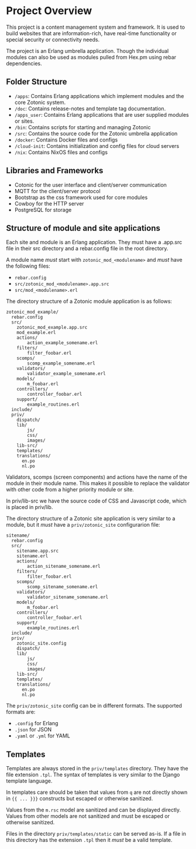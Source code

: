 # Project Overview

This project is a content management system and framework. It is used to
build websites that are information-rich, have real-time functionality or special
security or connectivity needs.

The project is an Erlang umbrella application. Though the individual modules can also
be used as modules pulled from Hex.pm using rebar dependencies.

## Folder Structure

- `/apps`: Contains Erlang applications which implement modules and the core Zotonic system.
- `/doc`: Contains release-notes and template tag documentation.
- `/apps_user`: Contains Erlang applications that are user supplied modules or sites.
- `/bin`: Contains scripts for starting and managing Zotonic
- `/src`: Contains the source code for the Zotonic umbrella application
- `/docker`: Contains Docker files and configs
- `/cloud-init`: Contains initialization and config files for cloud servers
- `/nix`: Contains NixOS files and configs

## Libraries and Frameworks

- Cotonic for the user interface and client/server communication
- MQTT for the client/server protocol
- Bootstrap as the css framework used for core modules
- Cowboy for the HTTP server
- PostgreSQL for storage

## Structure of module and site applications

Each site and module is an Erlang application. They must have a .app.src file in
their src directory and a rebar.config file in the root directory.

A module name *must* start with `zotonic_mod_<modulename>` and *must* have the
following files:

- `rebar.config`
- `src/zotonic_mod_<modulename>.app.src`
- `src/mod_<modulename>.erl`

The directory structure of a Zotonic module application is as follows:

```
zotonic_mod_example/
  rebar.config
  src/
    zotonic_mod_example.app.src
    mod_example.erl
    actions/
        action_example_somename.erl
    filters/
        filter_foobar.erl
    scomps/
        scomp_example_somename.erl
    validators/
        validator_example_somename.erl
    models/
        m_foobar.erl
    controllers/
        controller_foobar.erl
    support/
        example_routines.erl
  include/
  priv/
    dispatch/
    lib/
        js/
        css/
        images/
    lib-src/
    templates/
    translations/
      en.po
      nl.po
```

Validators, scomps (screen components) and actions have the name of the module in their
module name. This makes it possible to replace the validator with other code from a higher
priority module or site.

In priv/lib-src we have the source code of CSS and Javascript code, which is placed in priv/lib.

The directory structure of a Zotonic site application is very similar to a module, but it *must*
have a `priv/zotonic_site` configurarion file:

```
sitename/
  rebar.config
  src/
    sitename.app.src
    sitename.erl
    actions/
        action_sitename_somename.erl
    filters/
        filter_foobar.erl
    scomps/
        scomp_sitename_somename.erl
    validators/
        validator_sitename_somename.erl
    models/
        m_foobar.erl
    controllers/
        controller_foobar.erl
    support/
        example_routines.erl
  include/
  priv/
    zotonic_site.config
    dispatch/
    lib/
        js/
        css/
        images/
    lib-src/
    templates/
    translations/
      en.po
      nl.po
```

The `priv/zotonic_site` config can be in different formats. The supported formats are:

 - `.config` for Erlang
 - `.json` for JSON
 - `.yaml` or `.yml` for YAML

## Templates

Templates are always stored in the `priv/templates` directory. They have the file extension `.tpl`.
The syntax of templates is very similar to the Django template language.

In templates care should be taken that values from `q` are not directly shown in `{{ ... }}}` constructs
but escaped or otherwise sanitized.

Values from the `m.rsc` model are sanitized and can be displayed directly. Values from other models are
not sanitized and must be escaped or otherwise sanitized.

Files in the directory `priv/templates/static` can be served as-is. If a file in this directory has
the extension `.tpl` then it *must* be a valid template.

